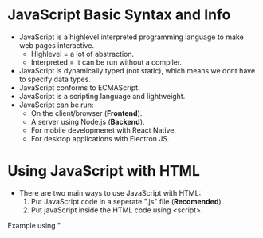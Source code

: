 
# JavaScript Basic Syntax and Info
* JavaScript is a highlevel interpreted programming language to make web pages interactive. 
    * Highlevel = a lot of abstraction. 
    * Interpreted = it can be run without a compiler. 
* JavaScript is dynamically typed (not static), which means we dont have to specify data types. 
* JavaScript conforms to ECMAScript. 
* JavaScript is a scripting language and lightweight. 
* JavaScript can be run:
    * On the client/browser (**Frontend**). 
    * A server using Node.js (**Backend**).
    * For mobile developmenet with React Native. 
    * For desktop applications with Electron JS. 



# Using JavaScript with HTML
* There are two main ways to use JavaScript with HTML: 
    1. Put JavaScript code in a seperate ".js" file (**Recomended**).  
    2. Put javaScript inside the HTML code using \<script>. 

Example using "<Script>":
```
<body>
  <script>
    let x = 10
    console.log(x)
  </script>
</body>
```

Example of refering to an external ".js" file. 
```
<header>
  <script src="main.js"><script>
</header>
```



# Printing to browser Console
We can print to the browser developer tool with the **console.log**, **console.error**, **console.warning** command. 
```
console.log("Hello World")
console.error("This is an error")
console.warn("This is a warning")
```

### Printing Variables
```
console.log("my name is " + name + " and I am " + " age years old")
```
```
console.log(`my name is ${name} and I am ${age} years old`) // Must be ` nor " or '. 
```



# What is ES6?
* ES6 is also known as "**ECMAScript 6**", "**ECMAScript 2015**", and "**JavaScript 6**".
* ES6 gave a lot of new functionality such as:
  * let and const
  * Exponentiation operator "\*\*" (same as the "pow" function) 
  * Default parameter values
  * Array.find()
  * Array.findIndex()



# Variables
We have three variable types in JavaScript:
* **var** (old): var is globally scoped, its old and we should avoid using it. 
* **let** (Added with ES6): let defines a variable that can be reassigned later. 
* **const** (Added with ES6): const defines a constant. This should allways be used unless we want to reassign the value. 



# Use Strict
We can force JavaScript to throw exceptions by adding **"use strct"** on top of the script. 
```
"use strict"
```
It can also be added on top of a function to make just that function comply to the strict mode. 
```
function myFunction() {
  "use strict"
  x = 10 // This with cause an error since x is not declared. 
}
```


# Primitive Data Types
* **String**: Strings are immutable, which means that we cannot replace a single character with a new character.
```
const name = "Mark Zuckerberg"
```
* **Number**: There is no "float" of "integer" in JavaScript. 
```
const age = 34
```
```
const pi = 3.141592
```
* **Boolean**: Either "true" or "false". 
```
isNice = true
```
* **null** / **undefined**: null and undefined are both used to represent the absence of some value. 
```
let x = null
let y = undefined
```
* **Symbol**: Symbols are completely unique identifiers with static properties (similar to ENUM). 

<br>

We can use **typeof** to get the type: 
```
console.log(typeof(age))
```



# Loops

### For Loop
```
for (let i = 0; i < 10; i++){
    ...code...
}
```

### Foreach Loop (approach 1)
This approach is similar to enumerate in Pyhton. 
```
for (let [key, value] of myObject.entries()) {
  ...code...
}
```

### Foreach Loop (approach 2)
"key" is the index in myArray. The value can be accessed with myArray[key]. 
In other words, this for-each loop loops over the keys, not the values. 
```
for (let key in myObject) {
  ...code... 
}
```

### Foreach Loop (approach 3)
```
myObject.forEach(function(x){
    ...code...
})
```

### While Loop
```
let i = 0
while (i < 10){
    ...code...
    i++
}
```

### Do While Loop
```
let i = 0
do {
   ...code...
   i++
} while (x < 10)
```



# If Statement
```
if (age1 == 18 && age2 != 18 || age3 == 20) {
    ...code...
} else if (age === "23") {
    ...code...
} else {
    ...code...
}
```
Oneline if-else sentence. 
```
let age = 17
let myCondition = age >= 18 ? "Underage" : "Legal"
```



# Switch Sentence
```
switch (age) {
    case 17:
        ...code...
        break
    case 23:
        ...code...
        break
    default:
        ...code...
        break
}
```



# Function

### Standard Function (approach 1)
```
function addTen(x) {
  return x + 10
}

addTen(5) // Returns 15
```

### Function Expression (approach 2)
```
let addTen = function() {
  return x + 10
}

addTen(5) // Returns 15
```

### Arrow function (approach 3)
```
let addTen = () => {
  return x + 10
}

addTen(5) // Returns 15
```

### Function (approach 4)
This approach is used for 
```
let addTen = (x) => x + 10

addTen(5) // Returns 15
```

### Function with default value
```
function addTen(x=0) {
  return x + 10
}
```

### Function with n arguments
```
function addNumbers(...args) {
  ...code...
}
```

### Function return with condition
```
function ifExists(key, array) {
   return array[key] || "No such item in array"
}
```

# Destructural syntax as input parameters in Function
We can specify what elements to use from the input Object. 
This is normally used with JSON calls / API calls.
```
function myFunction5({ firstName, lastName, age}) {
  ...code...
}
```



# Object 

### Create Object
Object literals are key-value pairs. Nested objects is allowed. 
```
let person = {
    firstName: 'Bob',
    lastName: 'Smith',
    age: 50,
    childeren: ['John', 'Emily'],
    address: {
        street: 'Charles Street',
        city: 'Boston'
    },
    fullName: function(){
        return this.firstName + " " + this.lastName
    }
}
```

### Create Reusable Object
let Person = function(name, age) {
  this.name = name
  this.age = age
}
let bob = new Person("Bob", 50)

### Create Object without spesifying keys
```
const age = 25
const name = "Bob"
const myObject = { age , name}
```

### Add item to Object
```
person.email = "BobSmith@gmail.com"
```
```
person['email2'] = "BobSmith@mail.com"
```

### Object Destructuring
Instead of getting values from objects one by one:
* const fName = person.firstName
* const lName = person.lastName
We can use destructing assignment: 
```
const { firstName, lastName } = person
```



# Arrays 
Arrays in JavaScript are **Object** with numberic keys that correspond to a value. 
Arrays have all the functionality of an Object in addition to extended functionallity such as Push, Splice, and Length. 
<br>
There are two main ways of initializing an Array (with "new" or with bracket notation):
```
const numbers = new Array(5,3,"Hello",2)
```
```
const numbers2 = [5,3,"Hello",2]
```

### Adding & Removing elements in Arrays
| Command  | Description |
|------|--------|
| push | add to end |
| pop | remove last |
| shift | remove first |
| unshift | add to front |

```
const numbers = [5,3,"Hello"]

numbers.push(100)
let myNum = numbers.pop()
let myNum2 = numbers.shift()
numbers.unshift(150)
```

### Array Mutation & Object.freeze
Arrays that are declated as "const can still be mutated using bracket notation. 
```
const myArray = [1,2,3]
myArray[1] = 10
```
<br>
Object.freeze can be used to freeze the state of an object in JavaScript.
Object.freeze works on object values by making the object immutable, i.e. you cannot change its properties. 
```
const myArray = [1,2,3]
let myFreezedArray = Object.freeze(myArray)
myFreezedArray[1] = 10 // This will crash if "use strict" is enabled, else it has no effect. 
```

### Array.length
```
const myArray = [5,3,4,2,1]
let myLength = myArray.length
```

### Array.sort()
```
myArray.sort()
```

### Array.find() and Array.findIndex()
The **find** function returns the first element in an Array that satisfies a condition from a given function. 
The function requires three arguments: 
* value
* index
* array
```
function myFunction(value, index, array) {
  return value > 18
}

let myNumbers = [2, 10, 15, 26, 42]
let myValue = myNumbers.<strong>find</strong>(myFunction) // myValue is 26 // TODO strong?
```
<br>
The **findIndex** is exactly the same as the **find** function, but findIndex returns the index instead of the element:
```
function myFunction(value, index, array) {
  return value > 18
}

let myNumbers = [2, 10, 15, 26, 42]
let myIndex = myNumbers.<strong>findIndex</strong>(myFunction) // myIndex is 3
```



# spread operator = ...
Takes an array and spread array
```
const myArray = [1,2,3]
const myArrayCopy = [...myArray] // This will copy myArray.
```



# Classes

### Create class (approach 1)
```
class Person {
  constructor(name, age) {
    this.name = name
    this.age = age
  }
}

let bob = new Person("Bob", 50)
```

# Create class (Constructor Patterns) (approach 2)
```
function Employee(name, age){
  this.name = name
  this.age = age
}

let bob = new Person("Bob", 50)
```











# JSON
Convert object to JSON. 
```
const myJSON = JSON.stringify(person)
```



# Type conversion // TODO
```
let myString = "42"
let myInt = parseInt(myString)
```








# Good to know

### Quotes within Stirng
```
let myString2 = "my quote is \"I love quotes\"."
let myString3 = 'my quote is "I love quotes".'
```










# OOP



# DOM Selection & Manupulation



# Events 



# Form Validation




# Map, Filter, Reduce
```
["duck", "cat", "goat"].filter(x => x.length > 3); 
// Returns ["duck", "goat"] since these elements have a length more than 3. 
```




# TODO SORT:

Anonymous function: A function can be assigned to a variable. 

Import vs require: 

search for TODO

